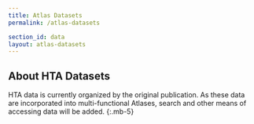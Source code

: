 ```yaml
---
title: Atlas Datasets
permalink: /atlas-datasets

section_id: data
layout: atlas-datasets
---
```

## About HTA Datasets
HTA data is currently organized by the original publication. As these data are incorporated into multi-functional Atlases, search and other means of accessing data will be added.
{:.mb-5}